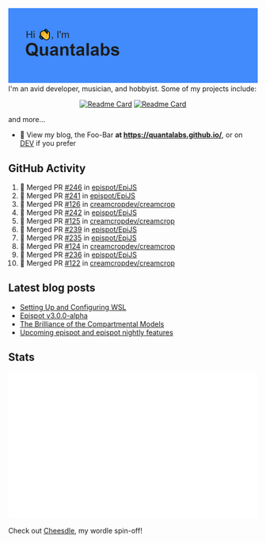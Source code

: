 <img src="header.png">
I'm an avid developer, musician, and hobbyist. Some of my projects include:
<p align='center'><a href="https://github.com/Quantalabs/EpiJS"><img src="https://github-readme-stats.vercel.app/api/pin/?username=epispot&amp;repo=EpiJS" alt="Readme Card"></a>
<a href="https://github.com/Quantalabs/NCOVDashboard"><img src="https://github-readme-stats.vercel.app/api/pin/?username=Quantalabs&amp;repo=NCOVDashboard" alt="Readme Card"></a></p>


and more...

- 📜 View my blog, the Foo-Bar **at https://quantalabs.github.io/**, or on [DEV](https://dev.to/Quantalabs) if you prefer

## GitHub Activity
<!--START_SECTION:activity-->
1. 🎉 Merged PR [#246](https://github.com/epispot/EpiJS/pull/246) in [epispot/EpiJS](https://github.com/epispot/EpiJS)
2. 🎉 Merged PR [#241](https://github.com/epispot/EpiJS/pull/241) in [epispot/EpiJS](https://github.com/epispot/EpiJS)
3. 🎉 Merged PR [#126](https://github.com/creamcropdev/creamcrop/pull/126) in [creamcropdev/creamcrop](https://github.com/creamcropdev/creamcrop)
4. 🎉 Merged PR [#242](https://github.com/epispot/EpiJS/pull/242) in [epispot/EpiJS](https://github.com/epispot/EpiJS)
5. 🎉 Merged PR [#125](https://github.com/creamcropdev/creamcrop/pull/125) in [creamcropdev/creamcrop](https://github.com/creamcropdev/creamcrop)
6. 🎉 Merged PR [#239](https://github.com/epispot/EpiJS/pull/239) in [epispot/EpiJS](https://github.com/epispot/EpiJS)
7. 🎉 Merged PR [#235](https://github.com/epispot/EpiJS/pull/235) in [epispot/EpiJS](https://github.com/epispot/EpiJS)
8. 🎉 Merged PR [#124](https://github.com/creamcropdev/creamcrop/pull/124) in [creamcropdev/creamcrop](https://github.com/creamcropdev/creamcrop)
9. 🎉 Merged PR [#236](https://github.com/epispot/EpiJS/pull/236) in [epispot/EpiJS](https://github.com/epispot/EpiJS)
10. 🎉 Merged PR [#122](https://github.com/creamcropdev/creamcrop/pull/122) in [creamcropdev/creamcrop](https://github.com/creamcropdev/creamcrop)
<!--END_SECTION:activity-->

## Latest blog posts
<!-- BLOG-POST-LIST:START -->
- [Setting Up and Configuring WSL](https://dev.to/quantalabs/setting-up-and-configuring-wsl-392c)
- [Epispot v3.0.0-alpha](https://dev.to/epispot/epispot-v3-0-0-alpha-5heh)
- [The Brilliance of the Compartmental Models](https://dev.to/quantalabs/the-brilliance-of-the-compartmental-models-1j99)
- [Upcoming epispot and epispot nightly features](https://dev.to/epispot/upcoming-epispot-and-epispot-nightly-features-52ep)
<!-- BLOG-POST-LIST:END -->


## Stats
<p align="center"><img src="https://github.com/Quantalabs/github-stats/raw/master/generated/languages.svg" alt="Language Stats"><br>

Check out [Cheesdle](https://cheesdle.vercel.app), my wordle spin-off!
